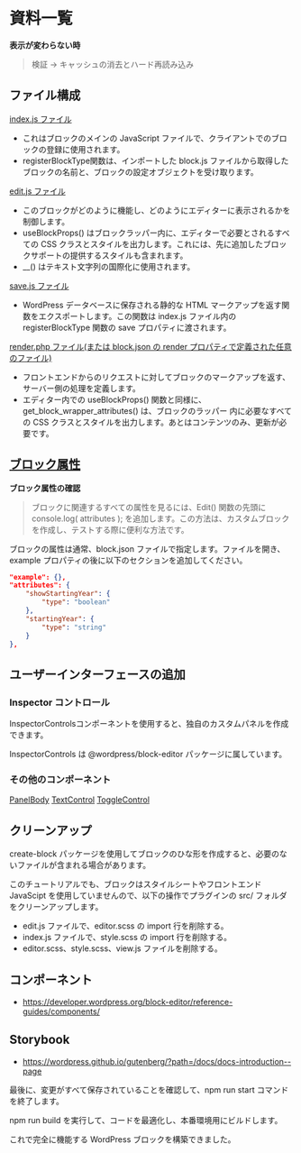 # 資料一覧

**表示が変わらない時** 
> 検証 -> キャッシュの消去とハード再読み込み

## ファイル構成
[index.js ファイル](https://ja.wordpress.org/team/handbook/block-editor/getting-started/fundamentals/file-structure-of-a-block/#indexjs)
- これはブロックのメインの JavaScript ファイルで、クライアントでのブロックの登録に使用されます。
- registerBlockType関数は、インポートした block.js ファイルから取得したブロックの名前と、ブロックの設定オブジェクトを受け取ります。

[edit.js ファイル](https://ja.wordpress.org/team/handbook/block-editor/getting-started/fundamentals/file-structure-of-a-block/#editjs)
- このブロックがどのように機能し、どのようにエディターに表示されるかを制御します。
- useBlockProps() はブロックラッパー内に、エディターで必要とされるすべての CSS クラスとスタイルを出力します。これには、先に追加したブロックサポートの提供するスタイルも含まれます。
- __() はテキスト文字列の国際化に使用されます。

[save.js ファイル](https://ja.wordpress.org/team/handbook/block-editor/getting-started/fundamentals/file-structure-of-a-block/#savejs)
- WordPress データベースに保存される静的な HTML マークアップを返す関数をエクスポートします。この関数は index.js ファイル内の registerBlockType 関数の save プロパティに渡されます。

[render.php ファイル(または block.json の render プロパティで定義された任意のファイル)](https://ja.wordpress.org/team/handbook/block-editor/getting-started/fundamentals/file-structure-of-a-block/#renderphp)
- フロントエンドからのリクエストに対してブロックのマークアップを返す、サーバー側の処理を定義します。
- エディター内での useBlockProps() 関数と同様に、get_block_wrapper_attributes() は、ブロックのラッパー 内に必要なすべての CSS クラスとスタイルを出力します。あとはコンテンツのみ、更新が必要です。

## [ブロック属性](https://ja.wordpress.org/team/handbook/block-editor/reference-guides/block-api/block-attributes/)

**ブロック属性の確認** 
> ブロックに関連するすべての属性を見るには、Edit() 関数の先頭に console.log( attributes ); を追加します。この方法は、カスタムブロックを作成し、テストする際に便利な方法です。

ブロックの属性は通常、block.json ファイルで指定します。ファイルを開き、example プロパティの後に以下のセクションを追加してください。

```json
"example": {},
"attributes": {
    "showStartingYear": {
        "type": "boolean"
    },
    "startingYear": {
        "type": "string"
    }
},
```

## ユーザーインターフェースの追加

### Inspector コントロール
InspectorControlsコンポーネントを使用すると、独自のカスタムパネルを作成できます。

InspectorControls は @wordpress/block-editor パッケージに属しています。

### その他のコンポーネント
[PanelBody](https://developer.wordpress.org/block-editor/reference-guides/components/panel/#panelbody)
[TextControl](https://developer.wordpress.org/block-editor/reference-guides/components/text-control/)
[ToggleControl](https://developer.wordpress.org/block-editor/reference-guides/components/toggle-control/)

## クリーンアップ
create-block パッケージを使用してブロックのひな形を作成すると、必要のないファイルが含まれる場合があります。

このチュートリアルでも、ブロックはスタイルシートやフロントエンド JavaScipt を使用していませんので、以下の操作でプラグインの src/ フォルダをクリーンアップします。

- edit.js ファイルで、editor.scss の import 行を削除する。
- index.js ファイルで、style.scss の import 行を削除する。
- editor.scss、style.scss、view.js ファイルを削除する。

## コンポーネント
- https://developer.wordpress.org/block-editor/reference-guides/components/

## Storybook
- https://wordpress.github.io/gutenberg/?path=/docs/docs-introduction--page
  

最後に、変更がすべて保存されていることを確認して、npm run start コマンドを終了します。

npm run build を実行して、コードを最適化し、本番環境用にビルドします。

これで完全に機能する WordPress ブロックを構築できました。
